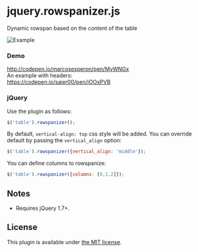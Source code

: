 # jquery.rowspanizer.js
Dynamic rowspan based on the content of the table

![Example](http://i.imgur.com/qLRHlzV.png)

### Demo

<http://codepen.io/marcosesperon/pen/MyWNGx>
<br>An example with headers:<br>
<https://codepen.io/saier00/pen/jOOxPVB>

### jQuery

Use the plugin as follows:

```js
$('table').rowspanizer();
```

By default, `vertical-align: top` css style will be added. You can override default by passing the `vertical_align` option:
```js
$('table').rowspanizer({vertical_align: 'middle'});
```

You can define columns to rowspanize:

```js
$('table').rowspanizer({columns: [0,1,2]});
```

## Notes

* Requires jQuery 1.7+.

## License

This plugin is available under [the MIT license](http://mths.be/mit).
